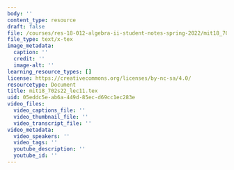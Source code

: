 ```yaml
---
body: ''
content_type: resource
draft: false
file: /courses/res-18-012-algebra-ii-student-notes-spring-2022/mit18_702s22_lec11.tex
file_type: text/x-tex
image_metadata:
  caption: ''
  credit: ''
  image-alt: ''
learning_resource_types: []
license: https://creativecommons.org/licenses/by-nc-sa/4.0/
resourcetype: Document
title: mit18_702s22_lec11.tex
uid: 05eddc5e-ab6a-449d-85ec-d69cc1ec283e
video_files:
  video_captions_file: ''
  video_thumbnail_file: ''
  video_transcript_file: ''
video_metadata:
  video_speakers: ''
  video_tags: ''
  youtube_description: ''
  youtube_id: ''
---
```


